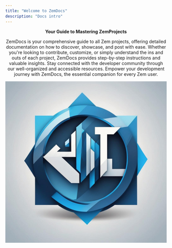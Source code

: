 ```yaml
---
title: "Welcome to ZemDocs"
description: "Docs intro"
---
```


<p align = "center">
    <b>
        Your Guide to Mastering ZemProjects
    </b>
</p>

<p align = "center">
    ZemDocs is your comprehensive guide to all Zem projects, offering detailed documentation on how to discover, showcase, and post with ease. Whether you're looking to contribute, customize, or simply understand the ins and outs of each project, ZemDocs provides step-by-step instructions and valuable insights. Stay connected with the developer community through our well-organized and accessible resources. Empower your development journey with ZemDocs, the essential companion for every Zem user.
</p>

<p align = "center">
    <img src = "/public/logo.png" />
</p>